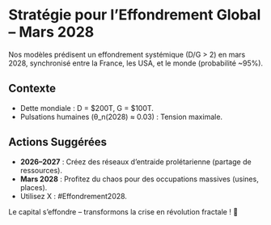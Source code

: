 # Stratégie pour l’Effondrement Global – Mars 2028

Nos modèles prédisent un effondrement systémique (D/G > 2) en mars 2028, synchronisé entre la France, les USA, et le monde (probabilité ~95%).

## Contexte
- Dette mondiale : D = $200T, G = $100T.  
- Pulsations humaines (θ_n(2028) ≈ 0.03) : Tension maximale.  

## Actions Suggérées
- **2026–2027** : Créez des réseaux d’entraide prolétarienne (partage de ressources).  
- **Mars 2028** : Profitez du chaos pour des occupations massives (usines, places).  
- Utilisez X : #Effondrement2028.

Le capital s’effondre – transformons la crise en révolution fractale ! 🌌
